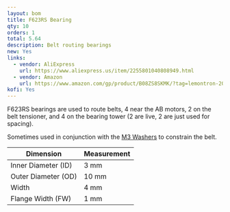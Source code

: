 ```yaml
---
layout: bom
title: F623RS Bearing
qty: 10
orders: 1
total: 5.64
description: Belt routing bearings
new: Yes
links:
  - vendor: AliExpress
    url: https://www.aliexpress.us/item/2255801040808949.html
  - vendor: Amazon
    url: https://www.amazon.com/gp/product/B08ZS8SKMK/?tag=lemontron-20
kofi: Yes
---
```


F623RS bearings are used to route belts, 4 near the AB motors, 2 on the belt tensioner, and 4 on the bearing tower (2
are live, 2 are just used for spacing).

Sometimes used in conjunction with the [M3 Washers](/lemontron/bom/m3-washers/) to constrain the belt.

| Dimension           | Measurement |
|---------------------|-------------|
| Inner Diameter (ID) | 3 mm        |
| Outer Diameter (OD) | 10 mm       |                                                                                 
| Width               | 4 mm        |
| Flange Width (FW)   | 1 mm        |